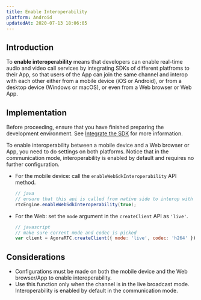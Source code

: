 ```yaml
---
title: Enable Interoperability 
platform: Android
updatedAt: 2020-07-13 18:06:05
---
```

## Introduction
To **enable interoperability** means that developers can enable real-time audio and video call services by integrating SDKs of different platfroms to their App, so that users of the App can join the same channel and interop with each other either from a mobile device (iOS  or Android), or from a desktop device (Windows or macOS), or even from a Web browser or Web App.

## Implementation
Before proceeding, ensure that you have finished preparing the development environment. See [Integrate the SDK](./android_video) for more information.

To enable interoperability between a mobile device and a Web browser or App, you need to do settings on both platforms. Notice that in the communication mode, interoperability is enabled by default and requires no further configuration.

* For the mobile device:  call the `enableWebSdkInteroperability` API method.

	```java
	// java
	// ensure that this api is called from native side to interop with web sdk
	rtcEngine.enableWebSdkInteroperability(true);
	```

* For the Web: set the `mode` argument in the `createClient` API as `'live'`.

	```javascript
	// javascript
	// make sure corrent mode and codec is picked
	var client = AgoraRTC.createClient({ mode: 'live', codec: 'h264' });
	```

## Considerations
* Configurations must be made on both the mobile device and the Web browser/App to enable interoperability.
* Use this function only when the channel is in the live broadcast mode. Interoperability is enabled by default in the communication mode.
	